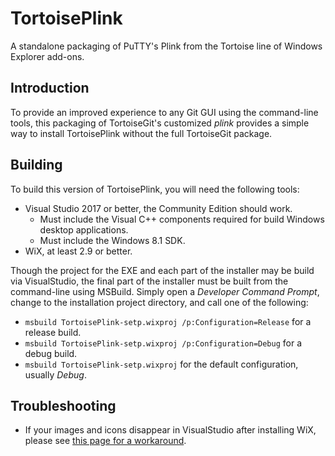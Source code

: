 # TortoisePlink

A standalone packaging of PuTTY's Plink from the Tortoise line of Windows Explorer add-ons.

## Introduction

To provide an improved experience to any Git GUI using the command-line tools, this packaging of
TortoiseGit's customized _plink_ provides a simple way to install TortoisePlink without the full
TortoiseGit package.

## Building

To build this version of TortoisePlink, you will need the following tools:

- Visual Studio 2017 or better, the Community Edition should work.
    - Must include the Visual C++ components required for build Windows desktop applications.
	- Must include the Windows 8.1 SDK.
- WiX, at least 2.9 or better.

Though the project for the EXE and each part of the installer may be build via VisualStudio, the
final part of the installer must be built from the command-line using MSBuild. Simply open a
_Developer Command Prompt_, change to the installation project directory, and call one of the
following:

- `msbuild TortoisePlink-setp.wixproj /p:Configuration=Release` for a release build.
- `msbuild TortoisePlink-setp.wixproj /p:Configuration=Debug` for a debug build.
- `msbuild TortoisePlink-setp.wixproj` for the default configuration, usually _Debug_.

## Troubleshooting

- If your images and icons disappear in VisualStudio after installing WiX, please see [this page for
  a workaround](https://developercommunity.visualstudio.com/content/problem/94502/visual-studio-2017-153-toolbar-icons-are-missing.html).
